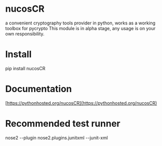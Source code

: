 # nucosCR 
a convenient cryptography tools provider in python, works as a working toolbox for pycrypto
This module is in alpha stage, any usage is on your own responsibility.

# Install
pip install nucosCR

# Documentation
[https://pythonhosted.org/nucosCR](https://pythonhosted.org/nucosCR)

# Recommended test runner
nose2 --plugin nose2.plugins.junitxml --junit-xml

